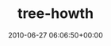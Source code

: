 ---
title:		"tree-howth"
type:		"photos"
mediatype:		"upload"
description:		"TBC"
date:		"2010-06-27 06:06:50+00:00"
album:		"people"
filename:		"tree-howth.md"
series:		""
cl_public_id:		"people/tree-howth"
cl_version:		1497005573
format:		"tiff"
bytes:		3108432
width:		810
height:		1440
colours:
- "#B2D46E"
- "#F2EAE5"
- "#E7EED0"
- "#5C7D0C"
- "#2D331A"
- "#373322"
- "#6B8638"
- "#392A25"
- "#795A4C"
- "#3B3731"
- "#18202D"
- "#2D3F06"
- "#717361"
- "#CCD1DE"
- "#7C7068"
- "#92BF1C"
- "#C5D9C0"
- "#76674B"
- "#C59A86"
- "#42546F"
- "#607F4E"
- "#737684"
- "#C5D2D7"
- "#303533"
- "#777D44"
- "#141F27"
- "#748575"
- "#C3CC7C"
- "#757147"
- "#27272C"
- "#659FC8"
- "#40627C"
- "#727D82"
- "#9FC682"
exposure_mode:		"Manual"
program:		"Manual"
aperture:		"3.5"
focal_length:		"18.0 mm"
iso:		"500"
shutter_speed:		"1/15"
metering:		"Spot"
flash:		"No Flash"
white_balance:		"Custom"
colour_temp:		"4900"
has_crop:		"false"
orientation:		"Horizontal (normal)"
camera_model:		"NIKON D200"
lens_info:		"18-55mm f/3.5-5.6"
artist:		"No artist info"
x_resolution:		"300"
y_resolution:		"300"
---